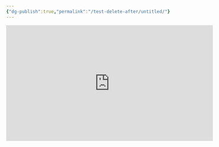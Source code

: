 ```yaml
---
{"dg-publish":true,"permalink":"/test-delete-after/untitled/"}
---
```


<iframe width="560" height="315" src="https://www.youtube.com/embed/7f8e5IiUkeo?si=YYj655fvE3fo1tOe" title="YouTube video player" frameborder="0" allow="accelerometer; autoplay; clipboard-write; encrypted-media; gyroscope; picture-in-picture; web-share" referrerpolicy="strict-origin-when-cross-origin" allowfullscreen></iframe>

